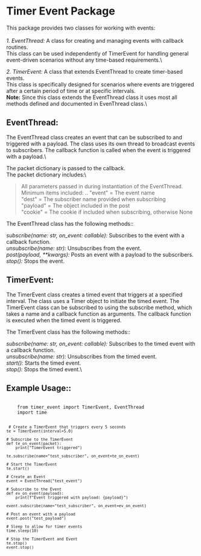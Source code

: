 # Timer Event Package

This package provides two classes for working with events:\
\
*1. EventThread:* A class for creating and managing events with callback routines.\
    This class can be used independently of TimerEvent for handling general event-driven scenarios without any time-based requirements.\

*2.  TimerEvent:* A class that extends EventThread to create timer-based 
    events.\
    This class is specifically designed for scenarios where events are triggered after a certain period of time or at specific intervals.\
    **Note:**   Since this class extends the EventThread class it uses most all methods defined and documented in EvenThread class.\

## **EventThread:**

The EventThread class creates an event that can be subscribed to and triggered with a payload. The class uses its own thread to broadcast events to subscribers.  The callback function is called when the event is triggered with a payload.\

The packet dictionary is passed to the callback.\
The packet dictionary includes:\
> All parameters passed in during instantiation of the EventThread.
> Minimum items included: ..
    "event" =   The event name\
    "dest"  =   The subscriber name provided when subscribing\
    "payload" = The object included in the post\
    "cookie" =  The cookie if included when subscribing, otherwise None


The EventThread class has the following methods::

 *subscribe(name: str, on_event: callable):* Subscribes to the event with a callback function.\
 *unsubscribe(name: str):* Unsubscribes from the event.\
 *post(payload, \*\*kwargs):* Posts an event with a payload to the subscribers.\
 *stop():* Stops the event.
 
 ## **TimerEvent:**

The TimerEvent class creates a timed event that triggers at a specified interval. The class uses a Timer object to initiate the timed event. The TimerEvent class can be subscribed to using the subscribe method, which takes a name and a callback function as arguments. The callback function is executed when the timed event is triggered.

The  TimerEvent class has the following methods::

 *subscribe(name: str, on_event: callable):* Subscribes to the timed event with a callback function.\
 *unsubscribe(name: str):* Unsubscribes from the timed event.\
 *start():* Starts the timed event.\
 *stop():* Stops the timed event.\

 ## Example Usage::
<code>
    from timer_event import TimerEvent, EventThread
    import time

     # Create a TimerEvent that triggers every 5 seconds
    te = TimerEvent(interval=5.0)

    # Subscribe to the TimerEvent
    def te_on_event(packet):
        print("TimerEvent triggered")

    te.subscribe(name="test_subscriber", on_event=te_on_event)

    # Start the TimerEvent
    te.start()

    # Create an Event
    event = EventThread("test_event")

    # Subscribe to the Event
    def ev_on_event(payload):
        print(f"Event triggered with payload: {payload}")

    event.subscribe(name="test_subscriber", on_event=ev_on_event)

    # Post an event with a payload
    event.post("test_payload")

    # Sleep to allow for timer events
    time.sleep(10)

    # Stop the TimerEvent and Event
    te.stop()
    event.stop()
</code>
